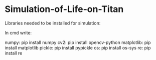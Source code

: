 # Simulation-of-Life-on-Titan

Libraries needed to be installed for simulation:

In cmd write:

numpy: pip install numpy
cv2: pip install opencv-python
matplotlib: pip install matplotlib
pickle: pip install pypickle
os: pip install os-sys
re: pip install re